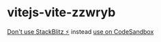 # vitejs-vite-zzwryb

[Don't use StackBlitz ⚡️](https://stackblitz.com/edit/vitejs-vite-zzwryb) instead [use on CodeSandbox](https://codesandbox.io/)